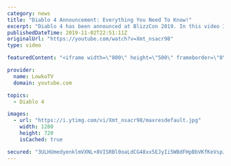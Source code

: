 ```yaml
---
category: news
title: "Diablo 4 Announcement: Everything You Need To Know!"
excerpt: "Diablo 4 has been announced at BlizzCon 2019. In this video I go over everything you need to know about this upcoming Blizzard Entertainment game."
publishedDateTime: 2019-11-02T22:51:11Z
originalUrl: "https://youtube.com/watch?v=Xmt_nsacr98"
type: video

featuredContent: "<iframe width=\"800\" height=\"500\" frameborder=\"0\" src=\"https://www.youtube.com/embed/Xmt_nsacr98\" allow=\"accelerometer; autoplay; encrypted-media; gyroscope; picture-in-picture\" allowfullscreen></iframe>"

provider:
  name: LowkoTV
  domain: youtube.com

topics:
  - Diablo 4

images:
  - url: "https://i.ytimg.com/vi/Xmt_nsacr98/maxresdefault.jpg"
    width: 1280
    height: 720
    isCached: true

secured: "3ULHUmedyenklmVXNL+8VISRBl0oaLdCG48xx5EJyIi5WBdFHpBbVKfKeVspJXeYnNmG5Fn2hQQpcn2JOqvwFSt4iZ3saGYQkhFr6/yoeVU7YNSWPgcLaD2RjUWS+5vJg1TRPwbonCZJ7eOkuOjwDbmgruLe/xi8wx0DDtl6UMf6Ik8P39kc+jTsHVzFobZKhZ+1D7DZ6xlbPJOgEtvw8SWPw9gWiTEC4rYOfHLxK6wTM4L3/OVTTKdJMvlj4e3b9zi3HICqa4YlOqAu0Q7YqeLQpJBfQ/vgqGt6rK3hjO8l0hEjSFZwia8MoMoJxmv/qMNPGbITnWgzkqAMq6e7kdtBc1twweuYOICySNjO+zgko1t8xgI1cnPcn01pmOUNdfuVo6FfR/vi9pl3cj++wpVuuXcmY7Bhfy4UoBG37SIay/dAHiLVruY9cF/hBO8R;E/2kCnKzyGuskJm0Obt2fQ=="
---
```


